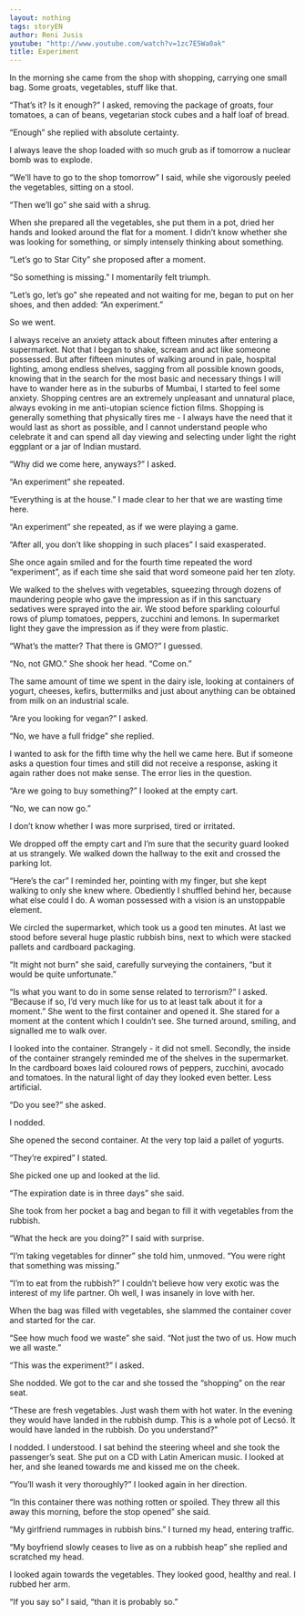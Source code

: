 ```yaml
---
layout: nothing
tags: storyEN
author: Reni Jusis
youtube: "http://www.youtube.com/watch?v=1zc7E5Wa0ak"
title: Experiment
---
```

In the morning she came from the shop with shopping, carrying one small bag. Some groats, vegetables, stuff like that.

“That’s it? Is it enough?” I asked, removing the package of groats, four tomatoes, a can of beans, vegetarian stock cubes and a half loaf of bread.

“Enough” she replied with absolute certainty.

I always leave the shop loaded with so much grub as if tomorrow a nuclear bomb was to explode.

“We’ll have to go to the shop tomorrow” I said, while she vigorously peeled the vegetables, sitting on a stool.

“Then we’ll go” she said with a shrug.

When she prepared all the vegetables, she put them in a pot, dried her hands and looked around the flat for a moment. I didn’t know whether she was looking for 
something, or simply intensely thinking about something.

“Let’s go to Star City” she proposed after a moment.

“So something is missing.” I momentarily felt triumph.

“Let’s go, let’s go” she repeated and not waiting for me, began to put on her shoes, and then added: “An experiment.”

So we went.

I always receive an anxiety attack about fifteen minutes after entering a supermarket. Not that I began to shake, scream and act like someone possessed. But after fifteen minutes of walking around in pale, hospital lighting, among endless shelves, sagging from all possible known goods, knowing that in the search for the most basic and necessary things I will have to wander here as in the suburbs of Mumbai, I started to feel some anxiety. Shopping centres are an extremely unpleasant and unnatural place, always evoking in me anti-utopian science fiction films. Shopping is generally something that physically tires me - I always have the need that it would last as short as possible, and I cannot understand people who celebrate it and can spend all day viewing and selecting under light the right eggplant or a jar of Indian mustard.

“Why did we come here, anyways?” I asked.

“An experiment” she repeated.

“Everything is at the house.” I made clear to her that we are wasting time here.

“An experiment” she repeated, as if we were playing a game.

“After all, you don’t like shopping in such places” I said exasperated.

She once again smiled and for the fourth time repeated the word “experiment”, as if each time she said that word someone paid her ten zloty.

We walked to the shelves with vegetables, squeezing through dozens of maundering people who gave the impression as if in this sanctuary sedatives were sprayed into the air. We stood before sparkling colourful rows of plump tomatoes, peppers, zucchini and lemons. In supermarket light they gave the impression as if they were from plastic.

“What’s the matter? That there is GMO?” I guessed.

“No, not GMO.” She shook her head. “Come on.”

The same amount of time we spent in the dairy isle, looking at containers of yogurt, cheeses, kefirs, buttermilks and just about anything can be obtained from milk on an industrial scale.

“Are you looking for vegan?” I asked.

“No, we have a full fridge” she replied.

I wanted to ask for the fifth time why the hell we came here. But if someone asks a question four times and still did not receive a response, asking it again rather does not make sense. The error lies in the question.

“Are we going to buy something?” I looked at the empty cart.

“No, we can now go.”

I don’t know whether I was more surprised, tired or irritated.

We dropped off the empty cart and I’m sure that the security guard looked at us strangely. We walked down the hallway to the exit and crossed the parking lot.

“Here’s the car” I reminded her, pointing with my finger, but she kept walking to only she knew where. Obediently I shuffled behind her, because what else could I do. A woman possessed with a vision is an unstoppable element.

We circled the supermarket, which took us a good ten minutes. At last we stood before several huge plastic rubbish bins, next to which were stacked pallets and cardboard packaging.

“It might not burn” she said, carefully surveying the containers, “but it would be quite unfortunate.”

“Is what you want to do in some sense related to terrorism?” I asked. “Because if so, I’d very much like for us to at least talk about it for a moment.”
She went to the first container and opened it. She stared for a moment at the content which I couldn’t see. She turned around, smiling, and signalled me to walk over.

I looked into the container. Strangely - it did not smell. Secondly, the inside of the container strangely reminded me of the shelves in the supermarket. In the cardboard boxes laid coloured rows of peppers, zucchini, avocado and tomatoes. In the natural light of day they looked even better. Less artificial.

“Do you see?” she asked.

I nodded.

She opened the second container. At the very top laid a pallet of yogurts.

“They’re expired” I stated.

She picked one up and looked at the lid.

“The expiration date is in three days” she said.

She took from her pocket a bag and began to fill it with vegetables from the rubbish.

“What the heck are you doing?” I said with surprise.

“I’m taking vegetables for dinner” she told him, unmoved. “You were right that something was missing.”

“I’m to eat from the rubbish?” I couldn’t believe how very exotic was the interest of my life partner. Oh well, I was insanely in love with her.

When the bag was filled with vegetables, she slammed the container cover and started for the car.

“See how much food we waste” she said. “Not just the two of us. How much we all 
waste.”

“This was the experiment?” I asked.

She nodded. We got to the car and she tossed the “shopping” on the rear seat.

“These are fresh vegetables. Just wash them with hot water. In the evening they would have landed in the rubbish dump. This is a whole pot of Lecsó. It would have landed in the rubbish. Do you understand?”

I nodded. I understood. I sat behind the steering wheel and she took the passenger’s seat. She put on a CD with Latin American music. I looked at her, and she leaned towards me and kissed me on the cheek.

“You’ll wash it very thoroughly?” I looked again in her direction.

“In this container there was nothing rotten or spoiled. They threw all this away this morning, before the stop opened” she said.

“My girlfriend rummages in rubbish bins.” I turned my head, entering traffic.

“My boyfriend slowly ceases to live as on a rubbish heap” she replied and scratched my head.

I looked again towards the vegetables. They looked good, healthy and real. I rubbed her arm.

“If you say so” I said, “than it is probably so.”

